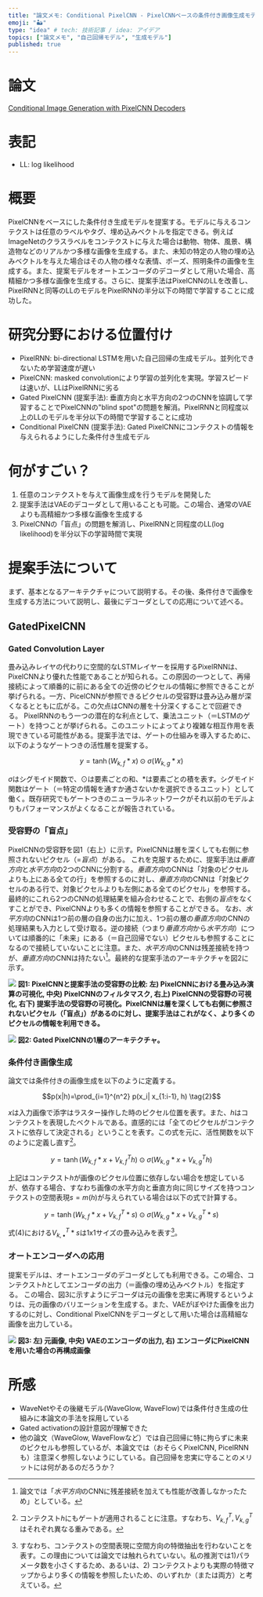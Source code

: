 ```yaml
---
title: "論文メモ: Conditional PixelCNN - PixelCNNベースの条件付き画像生成モデル"
emoji: "🏜"
type: "idea" # tech: 技術記事 / idea: アイデア
topics: ["論文メモ", "自己回帰モデル", "生成モデル"]
published: true
---
```


# 論文

[Conditional Image Generation with PixelCNN Decoders](https://arxiv.org/abs/1606.05328)

# 表記

* LL: log likelihood

# 概要

PixelCNNをベースにした条件付き生成モデルを提案する。モデルに与えるコンテクストは任意のラベルやタグ、埋め込みベクトルを指定できる。例えばImageNetのクラスラベルをコンテクストに与えた場合は動物、物体、風景、構造物などのリアルかつ多様な画像を生成する。また、未知の特定の人物の埋め込みベクトルを与えた場合はその人物の様々な表情、ポーズ、照明条件の画像を生成する。また、提案モデルをオートエンコーダのデコーダとして用いた場合、高精細かつ多様な画像を生成する。さらに、提案手法はPixelCNNのLLを改善し、PixelRNNと同等のLLのモデルをPixelRNNの半分以下の時間で学習することに成功した。

# 研究分野における位置付け

* PixelRNN: bi-directional LSTMを用いた自己回帰の生成モデル。並列化できないため学習速度が遅い
* PixelCNN: masked convolutionにより学習の並列化を実現。学習スピードは速いが、LLはPixelRNNに劣る
* Gated PixelCNN (提案手法): 垂直方向と水平方向の2つのCNNを協調して学習することでPixelCNNの"blind spot"の問題を解消。PixelRNNと同程度以上のLLのモデルを半分以下の時間で学習することに成功
* Conditional PixelCNN (提案手法): Gated PixelCNNにコンテクストの情報を与えられるようにした条件付き生成モデル

# 何がすごい？

1. 任意のコンテクストを与えて画像生成を行うモデルを開発した
2. 提案手法はVAEのデコーダとして用いることも可能。この場合、通常のVAEよりも高精細かつ多様な画像を生成する
3. PixelCNNの「盲点」の問題を解消し、PixelRNNと同程度のLL(log likelihood)を半分以下の学習時間で実現

# 提案手法について

まず、基本となるアーキテクチャについて説明する。その後、条件付きで画像を生成する方法について説明し、最後にデコーダとしての応用について述べる。

## GatedPixelCNN

### Gated Convolution Layer

畳み込みレイヤの代わりに空間的なLSTMレイヤーを採用するPixelRNNは、PixelCNNより優れた性能であることが知られる。この原因の一つとして、再帰接続によって順番的に前にある全ての近傍のピクセルの情報に参照できることが挙げられる。一方、PicelCNNが参照できるピクセルの受容野は畳み込み層が深くなるとともに広がる。この欠点はCNNの層を十分深くすることで回避できる。
PixelRNNのもう一つの潜在的な利点として、乗法ユニット（＝LSTMのゲート）を持つことが挙げられる。このユニットによってより複雑な相互作用を表現できている可能性がある。提案手法では、ゲートの仕組みを導入するために、以下のようなゲートつきの活性層を提案する。

$$y=\tanh {(W_{k, f} * x)} \odot \sigma(W_{k, g}* x) \tag{1}$$

$\sigma$はシグモイド関数で、$\odot$は要素ごとの和、$*$は要素ごとの積を表す。シグモイド関数はゲート（＝特定の情報を通すか通さないかを選択できるユニット）として働く。既存研究でもゲートつきのニューラルネットワークがそれ以前のモデルよりもパフォーマンスがよくなることが報告されている。

### 受容野の「盲点」

PixelCNNの受容野を図1（右上）に示す。PixelCNNは層を深くしても右側に参照されないピクセル（=*盲点*）がある。
これを克服するために、提案手法は*垂直方向*と*水平方向*の2つのCNNに分割する。*垂直方向*のCNNは「対象のピクセルよりも上にある全ての行」を参照するのに対し、*垂直方向*のCNNは「対象ピクセルのある行で、対象ピクセルよりも左側にある全てのピクセル」を参照する。最終的にこれら2つのCNNの処理結果を組み合わせることで、右側の*盲点*をなくすことができ、PixelCNNよりも多くの情報を参照することができる。
なお、*水平方向*のCNNは1つ前の層の自身の出力に加え、1つ前の層の*垂直方向*のCNNの処理結果も入力として受け取る。逆の接続（つまり*垂直方向*から*水平方向*）については順番的に「未来」にある（＝自己回帰でない）ピクセルも参照することになるので接続していないことに注意。また、*水平方向*のCNNは残差接続を持つが、*垂直方向*のCNNは持たない[^1]。最終的な提案手法のアーキテクチャを図2に示す。

[^1]: 論文では「*水平方向*のCNNに残差接続を加えても性能が改善しなかったため」としている。

![](https://storage.googleapis.com/zenn-user-upload/830ec9c478e8-20220806.png)
**図1: PixelCNNと提案手法の受容野の比較: 左) PixelCNNにおける畳み込み演算の可視化, 中央) PixelCNNのフィルタマスク, 右上) PixelCNNの受容野の可視化, 右下) 提案手法の受容野の可視化。PixelCNNは層を深くしても右側に参照されないピクセル（「盲点」）があるのに対し、提案手法はこれがなく、より多くのピクセルの情報を利用できる。**

![](https://storage.googleapis.com/zenn-user-upload/0468ca6c25a6-20220806.png)
**図2: Gated PixelCNNの1層のアーキテクチャ。**

### 条件付き画像生成

論文では条件付きの画像生成を以下のように定義する。

$$p(x|h)=\prod_{i=1}^{n^2} p(x_i| x_{1:i-1}, h) \tag{2}$$

$x$は入力画像で添字はラスター操作した時のピクセル位置を表す。また、$h$はコンテクストを表現したベクトルである。直感的には「全てのピクセルがコンテクストに依存して決定される」ということを表す。この式を元に、活性関数を以下のように定義し直す[^2]。

$$y=\tanh(W_{k, f} * x + V^T_{k, f}h) \odot \sigma(W_{k, g} * x + V^T_{k, g}h) \tag{3}$$

上記はコンテクスト$h$が画像のピクセル位置に依存しない場合を想定しているが、依存する場合、すなわち画像の水平方向と垂直方向に同じサイズを持つコンテクストの空間表現$s=m(h)$が与えられている場合は以下の式で計算する。

$$y=\tanh(W_{k, f} * x + V^T_{k, f} * s) \odot \sigma(W_{k, g} * x + V^T_{k, g} * s) \tag{4}$$

式(4)における$V^T_{k, \bullet}*s$は1x1サイズの畳み込みを表す[^3]。

[^2]: コンテクスト$h$にもゲートが適用されることに注意。すなわち、$V^T_{k, f}, V^T_{k, g}$はそれぞれ異なる重みである。
[^3]: すなわち、コンテクストの空間表現に空間方向の特徴抽出を行わないことを表す。この理由については論文では触れられていない。私の推測では1)パラメータ数を小さくするため、あるいは、2) コンテクストよりも実際の特徴マップからより多くの情報を参照したいため、のいずれか（または両方）と考えている。

### オートエンコーダへの応用

提案モデルは、オートエンコーダのデコーダとしても利用できる。この場合、コンテクスト$h$としてエンコーダの出力（＝画像の埋め込みベクトル）を指定する。
この場合、図3に示すようにデコーダは元の画像を忠実に再現するというよりは、元の画像のバリエーションを生成する。また、VAEがぼやけた画像を出力するのに対し、Conditional PixelCNNをデコーダとして用いた場合は高精細な画像を出力している。

![](https://storage.googleapis.com/zenn-user-upload/6c11d69d86b6-20220806.png)
**図3: 左) 元画像, 中央) VAEのエンコーダの出力, 右) エンコーダにPixelCNNを用いた場合の再構成画像**

# 所感

* WaveNetやその後継モデル(WaveGlow, WaveFlow)では条件付き生成の仕組みに本論文の手法を採用している
* Gated activationの設計意図が理解できた
* 他の論文（WaveGlow, WaveFlowなど）では自己回帰に特に拘らずに未来のピクセルも参照しているが、本論文では（おそらくPixelCNN, PicelRNNも）注意深く参照しないようにしている。自己回帰を忠実に守ることのメリットには何があるのだろうか？
